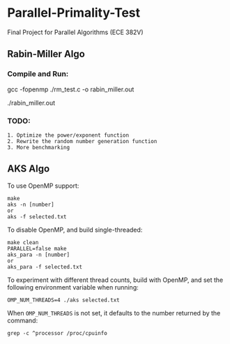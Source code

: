 # Parallel-Primality-Test
Final Project for Parallel Algorithms (ECE 382V)

## Rabin-Miller Algo

### Compile and Run: 
gcc -fopenmp ./rm_test.c -o rabin_miller.out

./rabin_miller.out

### TODO:
    1. Optimize the power/exponent function
    2. Rewrite the random number generation function
    3. More benchmarking

## AKS Algo
To use OpenMP support:
```
make
aks -n [number]
or
aks -f selected.txt
```

To disable OpenMP, and build single-threaded:
```
make clean
PARALLEL=false make
aks_para -n [number]
or
aks_para -f selected.txt
```

To experiment with different thread counts, build with OpenMP, and set the following environment 
variable when running:
```
OMP_NUM_THREADS=4 ./aks selected.txt
```

When `OMP_NUM_THREADS` is not set, it defaults to the number returned by the command:
```
grep -c ^processor /proc/cpuinfo
```

